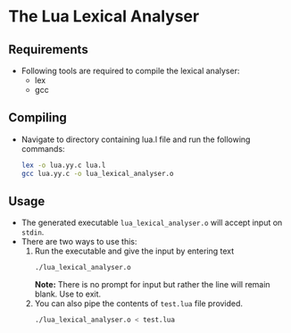 # The Lua Lexical Analyser

## Requirements

- Following tools are required to compile the lexical analyser:
    - lex
    - gcc

## Compiling

- Navigate to directory containing lua.l file and run the following commands:
    ```sh
    lex -o lua.yy.c lua.l
    gcc lua.yy.c -o lua_lexical_analyser.o
    ```

## Usage

- The generated executable `lua_lexical_analyser.o` will accept input on `stdin`.
- There are two ways to use this:
    1. Run the executable and give the input by entering text
        ```sh
        ./lua_lexical_analyser.o
        ```
        **Note:** There is no prompt for input but rather the line will remain
        blank. Use <C-D> to exit.
    2. You can also pipe the contents of `test.lua` file provided.
        ```sh
        ./lua_lexical_analyser.o < test.lua
        ```

